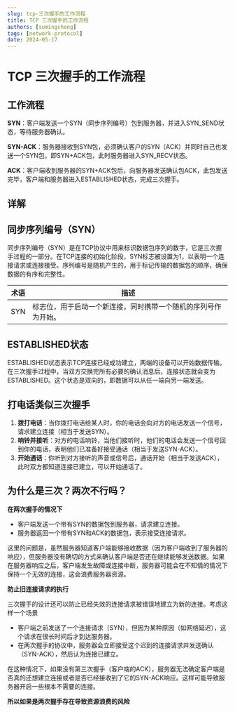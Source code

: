 ```yaml
---
slug: tcp-三次握手的工作流程
title: TCP 三次握手的工作流程
authors: [sumingcheng]
tags: [network-protocol]
date: 2024-05-17
---
```


# TCP 三次握手的工作流程



 

## 工作流程  

**SYN**：客户端发送一个SYN（同步序列编号）包到服务器，并进入SYN\_SEND状态，等待服务器确认。

**SYN-ACK**：服务器接收到SYN包，必须确认客户的SYN（ACK）并同时自己也发送一个SYN包，即SYN+ACK包，此时服务器进入SYN\_RECV状态。

**ACK**：客户端收到服务器的SYN+ACK包后，向服务器发送确认包ACK，此包发送完毕，客户端和服务器进入ESTABLISHED状态，完成三次握手。

## 详解  
## 同步序列编号（SYN）  

同步序列编号（SYN）是在TCP协议中用来标识数据包序列的数字，它是三次握手过程的一部分。在TCP连接的初始化阶段，SYN标志被设置为1，以表明一个连接请求或连接接受。序列编号是随机产生的，用于标记传输的数据包的顺序，确保数据的有序和完整性。

| 术语 | 描述 |
| --- | --- |
| SYN | 标志位，用于启动一个新连接，同时携带一个随机的序列号作为开始。 |

## ESTABLISHED状态  

ESTABLISHED状态表示TCP连接已经成功建立，两端的设备可以开始数据传输。在三次握手过程中，当双方交换完所有必要的确认消息后，连接状态就会变为ESTABLISHED。这个状态是双向的，即数据可以从任一端向另一端发送。

## 打电话类似三次握手  

1. **拨打电话**：当你拨打电话给某人时，你的电话会向对方的电话发送一个信号，请求建立连接（相当于发送SYN）。
2. **响铃并接听**：对方的电话响铃，当他们接听时，他们的电话会发送一个信号回到你的电话，表明他们已准备好接受通话（相当于发送SYN-ACK）。
3. **开始通话**：你听到对方接听的声音或信号后，通话开始（相当于发送ACK），此时双方都知道连接已建立，可以开始通话了。

## 为什么是三次？两次不行吗？  

**在两次握手的情况下**

* 客户端发送一个带有SYN的数据包到服务器，请求建立连接。
* 服务器返回一个带有SYN和ACK的数据包，表示接受连接请求。

这里的问题是，虽然服务器知道客户端能够接收数据（因为客户端收到了服务器的响应），但服务器没有确切的方式来确认客户端是否还在继续能够发送数据。如果在服务器响应之后，客户端发生故障或连接中断，服务器可能会在不知情的情况下保持一个无效的连接，这会浪费服务器资源。

**防止旧连接请求的执行**

三次握手的设计还可以防止已经失效的连接请求被错误地建立为新的连接。考虑这样一个场景

* 客户端之前发送了一个连接请求（SYN），但因为某种原因（如网络延迟），这个请求在很长时间后才到达服务器。
* 在两次握手的协议中，服务器会立即接受这个迟到的连接请求并发送确认（SYN-ACK），然后认为连接已建立。

在这种情况下，如果没有第三次握手（客户端的ACK），服务器无法确定客户端是否真的还想建立连接或者是否已经接收到了它的SYN-ACK响应。这样可能导致服务器开启一些根本不需要的连接。

**所以如果是两次握手存在导致资源浪费的风险**